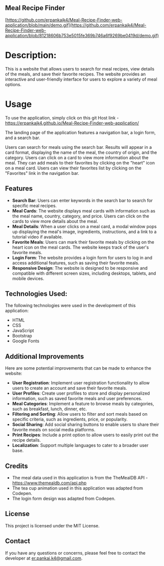 ## Meal Recipe Finder
[https://github.com/erpankajk4/Meal-Recipe-Finder-web-application/blob/main/demo.gif](https://github.com/erpankajk4/Meal-Recipe-Finder-web-application/blob/81218606b753e5015fe369b746a6f9269be0419d/demo.gif)

# Description:
This is a website that allows users to search for meal recipes, view details of the meals, and save their favorite recipes. The website provides an interactive and user-friendly interface for users to explore a variety of meal options.

# Usage
To use the application, simply click on this git Host link - https://erpankajk4.github.io/Meal-Recipe-Finder-web-application/

The landing page of the application features a navigation bar, a login form, and a search bar.

Users can search for meals using the search bar. Results will appear in a card format, displaying the name of the meal, the country of origin, and the category. Users can click on a card to view more information about the meal.
They can add meals to their favorites by clicking on the "heart" icon on a meal card. Users can view their favorites list by clicking on the "Favorites" link in the navigation bar.

## Features
- **Search Bar**: Users can enter keywords in the search bar to search for specific meal recipes.
- **Meal Cards**: The website displays meal cards with information such as the meal name, country, category, and price. Users can click on the cards to view more details about the meal.
- **Meal Details**: When a user clicks on a meal card, a modal window pops up displaying the meal's image, ingredients, instructions, and a link to a tutorial video if available.
- **Favorite Meals**: Users can mark their favorite meals by clicking on the heart icon on the meal cards. The website keeps track of the user's favorite meals.
- **Login Form**: The website provides a login form for users to log in and access additional features, such as saving their favorite meals.
- **Responsive Design**: The website is designed to be responsive and compatible with different screen sizes, including desktops, tablets, and mobile devices.

## Technologies Used:
The following technologies were used in the development of this application:
- HTML
- CSS
- JavaScript
- Bootstrap
- Google Fonts

## Additional Improvements
Here are some potential improvements that can be made to enhance the website:
- **User Registration**: Implement user registration functionality to allow users to create an account and save their favorite meals.
- **User Profiles**: Create user profiles to store and display personalized information, such as saved favorite meals and user preferences.
- **Meal Categories**: Implement a feature to browse meals by categories, such as breakfast, lunch, dinner, etc.
- **Filtering and Sorting**: Allow users to filter and sort meals based on specific criteria, such as ingredients, price, or popularity.
- **Social Sharing**: Add social sharing buttons to enable users to share their favorite meals on social media platforms.
- **Print Recipes**: Include a print option to allow users to easily print out the recipe details.
- **Localization**: Support multiple languages to cater to a broader user base.

## Credits
- The meal data used in this application is from the TheMealDB API - https://www.themealdb.com/api.php
- The tea cup animation used in this application was adapted from Codepen.
- The login form design was adapted from Codepen.

## License
This project is licensed under the MIT License.

## Contact
If you have any questions or concerns, please feel free to contact the developer at er.pankaj.k4@gmail.com.





